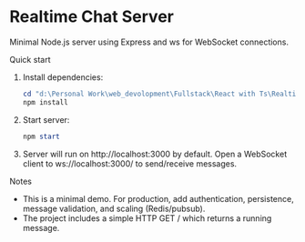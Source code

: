 # Realtime Chat Server

Minimal Node.js server using Express and ws for WebSocket connections.

Quick start

1. Install dependencies:

   ```powershell
   cd "d:\Personal Work\web_devolopment\Fullstack\React with Ts\Realtime Chat\server"
   npm install
   ```

2. Start server:

   ```powershell
   npm start
   ```

3. Server will run on http://localhost:3000 by default. Open a WebSocket client to ws://localhost:3000/ to send/receive messages.

Notes

- This is a minimal demo. For production, add authentication, persistence, message validation, and scaling (Redis/pubsub).
- The project includes a simple HTTP GET / which returns a running message.
